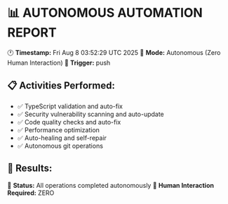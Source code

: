 📊 AUTONOMOUS AUTOMATION REPORT
=================================

🕐 **Timestamp:** Fri Aug  8 03:52:29 UTC 2025
🤖 **Mode:** Autonomous (Zero Human Interaction)
🔄 **Trigger:** push

## 📋 Activities Performed:
- ✅ TypeScript validation and auto-fix
- ✅ Security vulnerability scanning and auto-update
- ✅ Code quality checks and auto-fix
- ✅ Performance optimization
- ✅ Auto-healing and self-repair
- ✅ Autonomous git operations

## 🎯 Results:

🤖 **Status:** All operations completed autonomously
🎉 **Human Interaction Required:** ZERO
